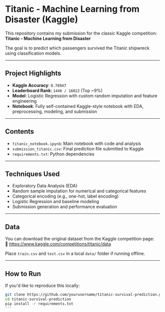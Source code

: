 # Titanic - Machine Learning from Disaster (Kaggle)

This repository contains my submission for the classic Kaggle competition:  
**Titanic - Machine Learning from Disaster**

The goal is to predict which passengers survived the Titanic shipwreck using classification models.

---

## Project Highlights

- **Kaggle Accuracy**: `0.78947`
- **Leaderboard Rank**: `1446 / 16022` (Top ~9%)
- **Model**: Logistic Regression with custom random imputation and feature engineering
- **Notebook**: Fully self-contained Kaggle-style notebook with EDA, preprocessing, modeling, and submission

---

## Contents

- `titanic_notebook.ipynb`: Main notebook with code and analysis
- `submission_titanic.csv`: Final prediction file submitted to Kaggle
- `requirements.txt`: Python dependencies

---

## Techniques Used

- Exploratory Data Analysis (EDA)
- Random sample imputation for numerical and categorical features
- Categorical encoding (e.g., one-hot, label encoding)
- Logistic Regression and baseline modeling
- Submission generation and performance evaluation

---

## Data

You can download the original dataset from the Kaggle competition page:  
🔗 https://www.kaggle.com/competitions/titanic/data

Place `train.csv` and `test.csv` in a local `data/` folder if running offline.

---

## How to Run 

If you'd like to reproduce this locally:

```bash
git clone https://github.com/yourusername/titanic-survival-prediction.git
cd titanic-survival-prediction
pip install -r requirements.txt
'''
